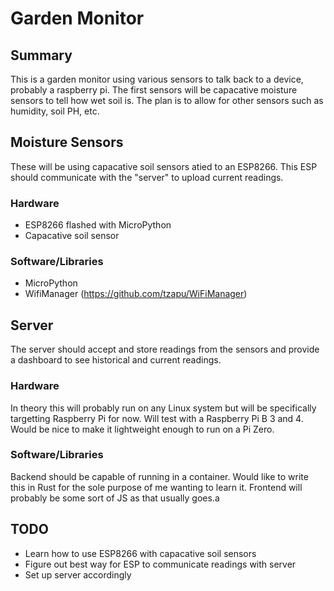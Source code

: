 # Garden Monitor

## Summary
This is a garden monitor using various sensors to talk back to a device, probably a raspberry pi. The first sensors will be capacative moisture sensors to tell how wet soil is. The plan is to allow for other sensors such as humidity, soil PH, etc. 

## Moisture Sensors
These will be using capacative soil sensors atied to an ESP8266. This ESP should communicate with the "server" to upload current readings.

### Hardware
 - ESP8266 flashed with MicroPython
 - Capacative soil sensor

### Software/Libraries
 - MicroPython
 - WifiManager (https://github.com/tzapu/WiFiManager)

## Server
The server should accept and store readings from the sensors and provide a dashboard to see historical and current readings. 

### Hardware
In theory this will probably run on any Linux system but will be specifically targetting Raspberry Pi for now. Will test with a Raspberry Pi B 3 and 4. Would be nice to make it lightweight enough to run on a Pi Zero.

### Software/Libraries
Backend should be capable of running in a container. Would like to write this in Rust for the sole purpose of me wanting to learn it. 
Frontend will probably be some sort of JS as that usually goes.a

## TODO
 - Learn how to use ESP8266 with capacative soil sensors
 - Figure out best way for ESP to communicate readings with server
 - Set up server accordingly